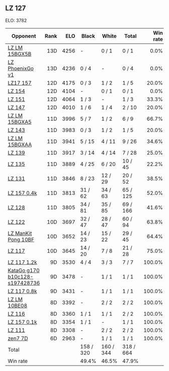 ## LZ 127 ##

ELO: 3782

Opponent | Rank | ELO | Black | White | Total | Win rate
---------|-----:|----:|-------|-------|-------|-------:
[LZ LM 15BGX5B](LZ%20LM%2015BGX5B.md) | 13D | 4256 | - | 0 / 1 | 0 / 1 | 0.0%
[LZ PhoenixGo v1](LZ%20PhoenixGo%20v1.md) | 13D | 4236 | 0 / 4 | - | 0 / 4 | 0.0%
[LZ17 157](LZ17%20157.md) | 12D | 4175 | 0 / 3 | 1 / 2 | 1 / 5 | 20.0%
[LZ 154](LZ%20154.md) | 12D | 4104 | - | 0 / 1 | 0 / 1 | 0.0%
[LZ 151](LZ%20151.md) | 12D | 4064 | 1 / 3 | - | 1 / 3 | 33.3%
[LZ 147](LZ%20147.md) | 12D | 4010 | 1 / 6 | 1 / 4 | 2 / 10 | 20.0%
[LZ LM 15BGXA5](LZ%20LM%2015BGXA5.md) | 11D | 3996 | 5 / 7 | 1 / 2 | 6 / 9 | 66.7%
[LZ 143](LZ%20143.md) | 11D | 3983 | 0 / 3 | 1 / 2 | 1 / 5 | 20.0%
[LZ LM 15BGXAA](LZ%20LM%2015BGXAA.md) | 11D | 3941 | 5 / 15 | 4 / 11 | 9 / 26 | 34.6%
[LZ 139](LZ%20139.md) | 11D | 3917 | 3 / 14 | 4 / 14 | 7 / 28 | 25.0%
[LZ 135](LZ%20135.md) | 11D | 3889 | 4 / 25 | 6 / 20 | 10 / 45 | 22.2%
[LZ 131](LZ%20131.md) | 11D | 3846 | 8 / 23 | 12 / 29 | 20 / 52 | 38.5%
[LZ 157 0.4k](LZ%20157%200.4k.md) | 11D | 3813 | 31 / 62 | 34 / 63 | 65 / 125 | 52.0%
[LZ 128](LZ%20128.md) | 11D | 3805 | 34 / 81 | 35 / 85 | 69 / 166 | 41.6%
[LZ 122](LZ%20122.md) | 10D | 3697 | 32 / 47 | 28 / 47 | 60 / 94 | 63.8%
[LZ ManKit Pong 10BF](LZ%20ManKit%20Pong%2010BF.md) | 10D | 3652 | 14 / 23 | 15 / 22 | 29 / 45 | 64.4%
[LZ 117](LZ%20117.md) | 10D | 3645 | 14 / 20 | 7 / 8 | 21 / 28 | 75.0%
[LZ 117 1.2k](LZ%20117%201.2k.md) | 9D | 3530 | 4 / 4 | 3 / 3 | 7 / 7 | 100.0%
[KataGo g170 b10c128-s197428736](KataGo%20g170%20b10c128-s197428736.md) | 9D | 3478 | - | 1 / 1 | 1 / 1 | 100.0%
[LZ 117 0.8k](LZ%20117%200.8k.md) | 9D | 3431 | - | 1 / 1 | 1 / 1 | 100.0%
[LZ LM 10BE08](LZ%20LM%2010BE08.md) | 8D | 3392 | - | 2 / 2 | 2 / 2 | 100.0%
[LZ 116](LZ%20116.md) | 8D | 3360 | 1 / 1 | 1 / 1 | 2 / 2 | 100.0%
[LZ 157 0.1k](LZ%20157%200.1k.md) | 8D | 3354 | 1 / 1 | - | 1 / 1 | 100.0%
[LZ 111](LZ%20111.md) | 8D | 3308 | - | 2 / 2 | 2 / 2 | 100.0%
[zen7 7D](zen7%207D.md) | 6D | 2963 | - | 1 / 1 | 1 / 1 | 100.0%
Total | | | 158 / 320 | 160 / 344 | 318 / 664 | 
Win rate| | | 49.4% | 46.5% | 47.9% | 
